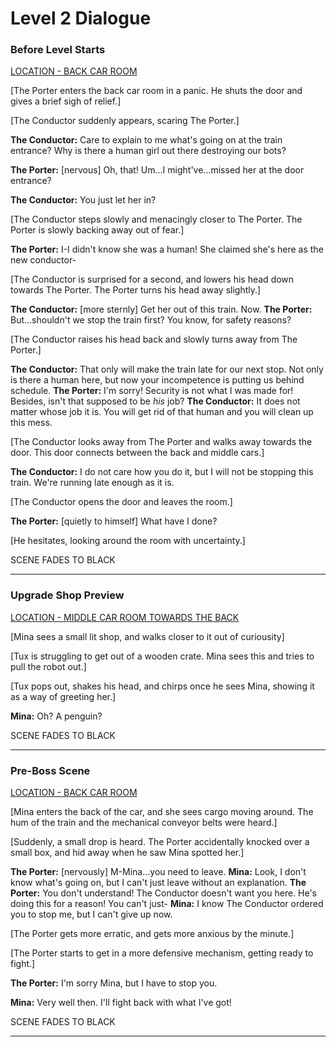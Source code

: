 # Level 2 Dialogue

### Before Level Starts
<u>LOCATION - BACK CAR ROOM</u>

[The Porter enters the back car room in a panic. He shuts the door and gives a brief sigh of relief.]

[The Conductor suddenly appears, scaring The Porter.]

**The Conductor:** Care to explain to me what's going on at the train entrance? Why is there a human girl out there destroying our bots?

**The Porter:** [nervous] Oh, that! Um...I might've...missed her at the door entrance?

**The Conductor:** You just let her in?

[The Conductor steps slowly and menacingly closer to The Porter. The Porter is slowly backing away out of fear.]

**The Porter:** I-I didn't know she was a human! She claimed she's here as the new conductor-

[The Conductor is surprised for a second, and lowers his head down towards The Porter. The Porter turns his head away slightly.]

**The Conductor:** [more sternly] Get her out of this train. Now.
**The Porter:** But...shouldn't we stop the train first? You know, for safety reasons?

[The Conductor raises his head back and slowly turns away from The Porter.]

**The Conductor:** That only will make the train late for our next stop. Not only is there a human here, but now your incompetence is putting us behind schedule.
**The Porter:** I'm sorry! Security is not what I was made for! Besides, isn't that supposed to be *his* job?
**The Conductor:** It does not matter whose job it is. You will get rid of that human and you will clean up this mess.

[The Conductor looks away from The Porter and walks away towards the door. This door connects between the back and middle cars.]

**The Conductor:** I do not care how you do it, but I will not be stopping this train. We're running late enough as it is.

[The Conductor opens the door and leaves the room.]

**The Porter:** [quietly to himself] What have I done?

[He hesitates, looking around the room with uncertainty.]

SCENE FADES TO BLACK

---

### Upgrade Shop Preview
<u>LOCATION - MIDDLE CAR ROOM TOWARDS THE BACK</u>

[Mina sees a small lit shop, and walks closer to it out of curiousity]

[Tux is struggling to get out of a wooden crate. Mina sees this and tries to pull the robot out.]

[Tux pops out, shakes his head, and chirps once he sees Mina, showing it as a way of greeting her.]

**Mina:** Oh? A penguin?

SCENE FADES TO BLACK

---

### Pre-Boss Scene
<u>LOCATION - BACK CAR ROOM</u>

[Mina enters the back of the car, and she sees cargo moving around. The hum of the train and the mechanical conveyor belts were heard.]

[Suddenly, a small drop is heard. The Porter accidentally knocked over a small box, and hid away when he saw Mina spotted her.]

**The Porter:** [nervously] M-Mina...you need to leave.
**Mina:** Look, I don't know what's going on, but I can't just leave without an explanation.
**The Porter:** You don't understand! The Conductor doesn't want you here. He's doing this for a reason! You can't just-
**Mina:** I know The Conductor ordered you to stop me, but I can't give up now.

[The Porter gets more erratic, and gets more anxious by the minute.]

[The Porter starts to get in a more defensive mechanism, getting ready to fight.]

**The Porter:** I'm sorry Mina, but I have to stop you.

**Mina:** Very well then. I'll fight back with what I've got!

SCENE FADES TO BLACK

---



